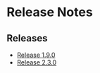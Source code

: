 # Release Notes

## Releases
-  [Release 1.9.0](https://github.com/Digitala-Lagkassan/release-notes/wiki/Release-1.9.0)
-  [Release 2.3.0](https://github.com/Digitala-Lagkassan/release-notes/wiki/Release-2.3.0)
